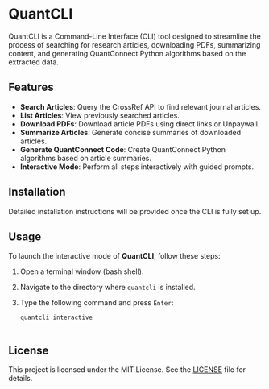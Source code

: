 # QuantCLI

QuantCLI is a Command-Line Interface (CLI) tool designed to streamline the process of searching for research articles, downloading PDFs, summarizing content, and generating QuantConnect Python algorithms based on the extracted data.

## Features

- **Search Articles**: Query the CrossRef API to find relevant journal articles.
- **List Articles**: View previously searched articles.
- **Download PDFs**: Download article PDFs using direct links or Unpaywall.
- **Summarize Articles**: Generate concise summaries of downloaded articles.
- **Generate QuantConnect Code**: Create QuantConnect Python algorithms based on article summaries.
- **Interactive Mode**: Perform all steps interactively with guided prompts.

## Installation

Detailed installation instructions will be provided once the CLI is fully set up.

## Usage

To launch the interactive mode of **QuantCLI**, follow these steps:

1. Open a terminal window (bash shell).
2. Navigate to the directory where `quantcli` is installed.
3. Type the following command and press `Enter`:

   ```bash
   quantcli interactive
 

## License

This project is licensed under the MIT License. See the [LICENSE](LICENSE) file for details.

